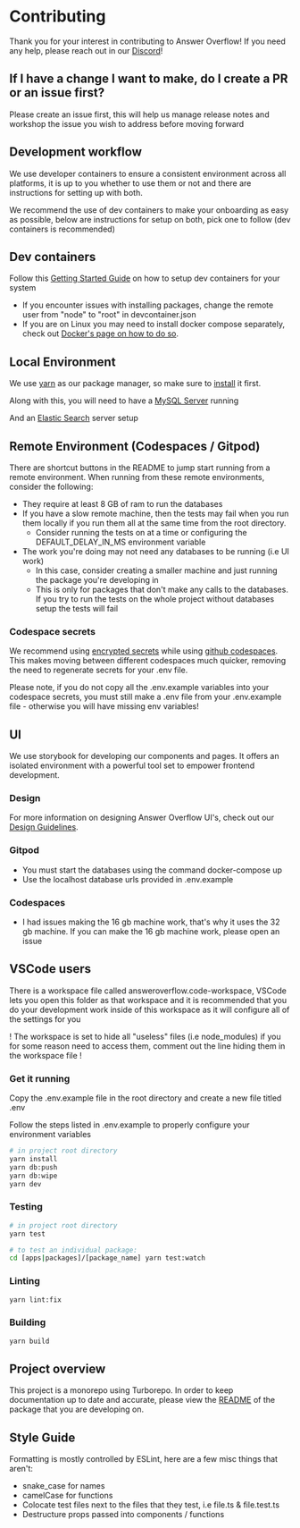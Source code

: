 # Contributing

Thank you for your interest in contributing to Answer Overflow! If you need any help, please reach out in our [Discord](https://discord.gg/Wny38ap7Tx)!

## If I have a change I want to make, do I create a PR or an issue first?

Please create an issue first, this will help us manage release notes and workshop the issue you wish to address before moving forward

## Development workflow

We use developer containers to ensure a consistent environment across all platforms, it is up to you whether to use them or not and there are instructions for setting up with both.

We recommend the use of dev containers to make your onboarding as easy as possible, below are instructions for setup on both, pick one to follow (dev containers is recommended)

## Dev containers 

Follow this [Getting Started Guide](https://code.visualstudio.com/docs/devcontainers/containers) on how to setup dev containers for your system

- If you encounter issues with installing packages, change the remote user from "node" to "root" in devcontainer.json
- If you are on Linux you may need to install docker compose separately, check out [Docker's page on how to do so](https://docs.docker.com/compose/install/linux/).

## Local Environment

We use [yarn](https://pnpm.io) as our package manager, so make sure to [install](https://yarnpkg.com/getting-started/install) it first.

Along with this, you will need to have a [MySQL Server](https://dev.mysql.com/downloads/installer/) running

And an [Elastic Search](https://www.elastic.co/guide/en/elasticsearch/reference/current/install-elasticsearch.html) server setup

## Remote Environment (Codespaces / Gitpod)

There are shortcut buttons in the README to jump start running from a remote environment. When running from these remote environments, consider the following:

- They require at least 8 GB of ram to run the databases
- If you have a slow remote machine, then the tests may fail when you run them locally if you run them all at the same time from the root directory.
  - Consider running the tests on at a time or configuring the DEFAULT_DELAY_IN_MS environment variable
- The work you're doing may not need any databases to be running (i.e UI work)
  - In this case, consider creating a smaller machine and just running the package you're developing in
  - This is only for packages that don't make any calls to the databases. If you try to run the tests on the whole project without databases setup the tests will fail

### Codespace secrets

We recommend using [encrypted secrets](https://docs.github.com/en/codespaces/managing-your-codespaces/managing-encrypted-secrets-for-your-codespaces) while using [github codespaces](https://github.com/features/codespaces). This makes moving between different codespaces much quicker, removing the need to regenerate secrets for your .env file.

Please note, if you do not copy all the .env.example variables into your codespace secrets, you must still make a .env file from your .env.example file - otherwise you will have missing env variables!

## UI

We use storybook for developing our components and pages. It offers an isolated environment with a powerful tool set to empower frontend development.

### Design

For more information on designing Answer Overflow UI's, check out our [Design Guidelines](./DESIGN_GUIDELINES.md).

### Gitpod

- You must start the databases using the command docker-compose up
- Use the localhost database urls provided in .env.example

### Codespaces

- I had issues making the 16 gb machine work, that's why it uses the 32 gb machine. If you can make the 16 gb machine work, please open an issue

## VSCode users

There is a workspace file called answeroverflow.code-workspace, VSCode lets you open this folder as that workspace and it is recommended that you do your development work inside of this workspace as it will configure all of the settings for you

! The workspace is set to hide all "useless" files (i.e node_modules) if you for some reason need to access them, comment out the line hiding them in the workspace file !

### Get it running

Copy the .env.example file in the root directory and create a new file titled .env

Follow the steps listed in .env.example to properly configure your environment variables

```bash
# in project root directory
yarn install
yarn db:push
yarn db:wipe
yarn dev
```

### Testing

```bash
# in project root directory
yarn test

# to test an individual package:
cd [apps|packages]/[package_name] yarn test:watch
```

### Linting

```bash
yarn lint:fix
```

### Building

```bash
yarn build
```

## Project overview

This project is a monorepo using Turborepo. In order to keep documentation up to date and accurate, please view the [README](./README.md) of the package that you are developing on.

## Style Guide

Formatting is mostly controlled by ESLint, here are a few misc things that aren't:

- snake_case for names
- camelCase for functions
- Colocate test files next to the files that they test, i.e file.ts & file.test.ts
- Destructure props passed into components / functions
